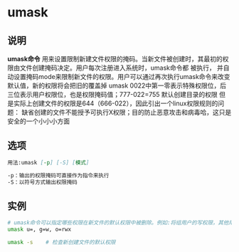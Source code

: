 # **umask**

## 说明

**umask命令** 用来设置限制新建文件权限的掩码。当新文件被创建时，其最初的权限由文件创建掩码决定。用户每次注册进入系统时，umask命令都
被执行， 并自动设置掩码mode来限制新文件的权限。用户可以通过再次执行umask命令来改变默认值，新的权限将会把旧的覆盖掉
umask 0022中第一零表示特殊权限位，后三位表示用户权限位，也是权限掩码值；777-022=755  默认创建目录的权限
但是实际上创建文件的权限是644（666-022），因此引出一个linux权限规则的问题：
缺省创建的文件不能授予可执行X权限；目的防止恶意攻击和病毒哈，这只是安全的一个小小小方面

## 选项

```markdown
用法:umask [-p] [-S] [模式]

-p：输出的权限掩码可直接作为指令来执行
-S：以符号方式输出权限掩码
```

## 实例

```bash
# umask命令可以指定哪些权限在新文件的默认权限中被删除。例如:将组用户的写权限，其他用户的读、写和执行权限都被取消
umask u=, g=w, o=rwx

umask -s    # 检查新创建文件的默认权限
```
